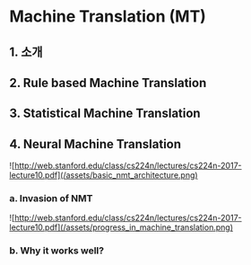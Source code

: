 # Machine Translation \(MT\)

## 1. 소개

## 2. Rule based Machine Translation

## 3. Statistical Machine Translation

## 4. Neural Machine Translation

![http://web.stanford.edu/class/cs224n/lectures/cs224n-2017-lecture10.pdf](/assets/basic_nmt_architecture.png)

### a. Invasion of NMT
![http://web.stanford.edu/class/cs224n/lectures/cs224n-2017-lecture10.pdf](/assets/progress_in_machine_translation.png)

### b. Why it works well?